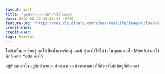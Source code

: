 ```yaml
---
layout: post
title: "คุณป้าเตือนสติว่าให้รักกันไว้ให้มากๆ"
date: 2019-02-22 16:18:44 +0700
feature-img: "https://res.cloudinary.com/sdees-reallife/image/upload/v1550827288/yoda.jpg"
credit-name:
credit-user:
tags: Mindful
---
```

ไม่เชิงเป็นการเรียนรู้ แต่ให้เป็นทั้งการเรียนรู้ และนึกรู้เอาไว้ให้ได้ว่า ในทุกลมหายใจ Mindful เอาไว้ นึกถึงหน้า Yoda เอาไว้

อยู่กับลมหายใจ อยู่กับตัวเราเอง ถ้าจะควบคุม ถ้าจะเอาชนะ ก็ที่ตัวเรานี่ล่ะ มีอยู่ที่เดียวเอง
